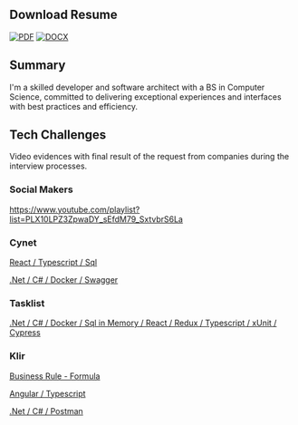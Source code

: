 ## Download Resume
[![PDF](https://img.shields.io/badge/PDF-000000.svg?style=for-the-badge)](https://github.com/p4ndev/p4ndev/raw/main/GustavoJaquesResume.pdf)
[![DOCX](https://img.shields.io/badge/DOCX-000000.svg?style=for-the-badge)](https://github.com/p4ndev/p4ndev/raw/main/GustavoJaquesResume.docx)

## Summary

I'm a skilled developer and software architect with a BS in Computer Science, committed to delivering exceptional experiences and interfaces with best practices and efficiency.

## Tech Challenges

Video evidences with final result of the request from companies during the interview processes.

### Social Makers

https://www.youtube.com/playlist?list=PLX10LPZ3ZpwaDY_sEfdM79_SxtvbrS6La

### Cynet

[React / Typescript / Sql](https://www.loom.com/share/4cd3e9ad7bd0426c8f79ef5a49592091)

[.Net / C# / Docker / Swagger](https://www.loom.com/share/991a6064e36f41e0ab2d557855901292)

### Tasklist
[.Net / C# / Docker / Sql in Memory / React / Redux / Typescript / xUnit / Cypress](https://www.loom.com/share/b70672b642914cf5b97de16ed7e93eef)

### Klir
[Business Rule - Formula](https://www.loom.com/share/312e2f7818d04c11adb87e072ad890d5)

[Angular / Typescript](https://www.loom.com/share/dd72085467fc49e0b5a5695a2ceda4be)

[.Net / C# / Postman](https://www.loom.com/share/61b1cbb23a22461290495eaaa4388844)
